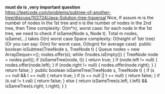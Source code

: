 **must do is ,very important question**
https://leetcode.com/problems/subtree-of-another-tree/discuss/102724/Java-Solution-tree-traversal
Nice,
If assum m is the number of nodes in the 1st tree and n is the number of nodes in the 2nd tree, then
Time complexity: O(m*n), worst case: for each node in the 1st tree, we need to check if isSame(Node s, Node t). Total m nodes, isSame(...) takes O(n) worst case
Space complexity: O(height of 1str tree)(Or you can say: O(m) for worst case, O(logm) for average case)
​
public boolean isSubtree(TreeNode s, TreeNode t) {
Queue<TreeNode> nodes = new ArrayDeque<>();
nodes.offer(s);
while (!nodes.isEmpty()) {
TreeNode node = nodes.poll();
if (isSameTree(node, t)) {
return true;
}
if (node.left != null) {
nodes.offer(node.left);
}
if (node.right != null) {
nodes.offer(node.right);
}
}
return false;
}
​
public boolean isSameTree(TreeNode s, TreeNode t) {
if (s == null && t == null) {
return true;
}
if (s == null || t == null) {
return false;
}
if (s.val != t.val) {
return false;
} else {
return isSameTree(s.left, t.left) && isSameTree(s.right, t.right);
}
}
​